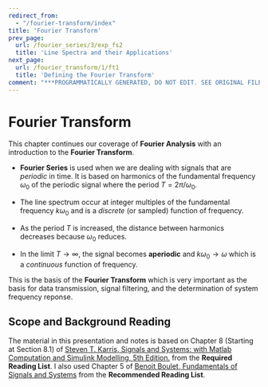 ```yaml
---
redirect_from:
  - "/fourier-transform/index"
title: 'Fourier Transform'
prev_page:
  url: /fourier_series/3/exp_fs2
  title: 'Line Spectra and their Applications'
next_page:
  url: /fourier_transform/1/ft1
  title: 'Defining the Fourier Transform'
comment: "***PROGRAMMATICALLY GENERATED, DO NOT EDIT. SEE ORIGINAL FILES IN /content***"
---
```

# Fourier Transform

This chapter continues our coverage of **Fourier Analysis** with an introduction to the **Fourier Transform**.

* **Fourier Series** is used when we are dealing with signals that are *periodic* in time. It is based on harmonics of the fundamental frequency $\omega_0$ of the periodic signal where the period $T = 2\pi/\omega_0$.

* The line spectrum occur at integer multiples of the fundamental frequency $k\omega_0$ and is a *discrete* (or sampled) function of frequency.

* As the period $T$ is increased, the distance between harmonics decreases because $\omega_0$ reduces.

* In the limit $T\to \infty$, the signal becomes **aperiodic** and $k\omega_0 \to \omega$ which is a *continuous* function of frequency.

This is the basis of the **Fourier Transform** which is very important as the basis for data transmission, signal filtering, and the determination of system frequency reponse.

## Scope and Background Reading

The material in this presentation and notes is based on Chapter 8 (Starting at Section 8.1) of [Steven T. Karris, Signals and Systems: with Matlab Computation and Simulink Modelling, 5th Edition.](https://ebookcentral.proquest.com/lib/swansea-ebooks/reader.action?ppg=271&docID=3384197&tm=1518709033960) from the **Required Reading List**. I also used Chapter 5 of [Benoit Boulet, Fundamentals of Signals and Systems](https://ebookcentral.proquest.com/lib/swansea-ebooks/reader.action?ppg=194&docID=3135971&tm=1518709078944) from the **Recommended Reading List**.